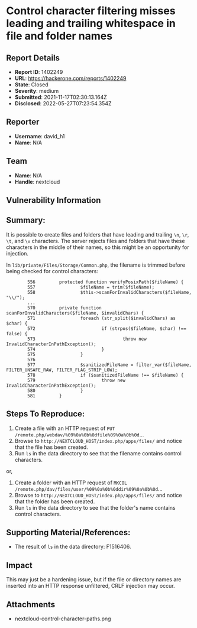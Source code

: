 # Control character filtering misses leading and trailing whitespace in file and folder names

## Report Details
- **Report ID**: 1402249
- **URL**: https://hackerone.com/reports/1402249
- **State**: Closed
- **Severity**: medium
- **Submitted**: 2021-11-17T02:30:13.164Z
- **Disclosed**: 2022-05-27T07:23:54.354Z

## Reporter
- **Username**: david_h1
- **Name**: N/A

## Team
- **Name**: N/A
- **Handle**: nextcloud

## Vulnerability Information
## Summary:
It is possible to create files and folders that have leading and trailing `\n`, `\r`, `\t`, and `\v` characters. The server rejects files and folders that have these characters in the middle of their names, so this might be an opportunity for injection.

In `lib/private/Files/Storage/Common.php`, the filename is trimmed before being checked for control characters:

```
        556         protected function verifyPosixPath($fileName) {
        557                 $fileName = trim($fileName);
        558                 $this->scanForInvalidCharacters($fileName, "\\/");
        ...
        570         private function scanForInvalidCharacters($fileName, $invalidChars) {
        571                 foreach (str_split($invalidChars) as $char) {
        572                         if (strpos($fileName, $char) !== false) {
        573                                 throw new InvalidCharacterInPathException();
        574                         }
        575                 }
        576
        577                 $sanitizedFileName = filter_var($fileName, FILTER_UNSAFE_RAW, FILTER_FLAG_STRIP_LOW);
        578                 if ($sanitizedFileName !== $fileName) {
        579                         throw new InvalidCharacterInPathException();
        580                 }
        581         }
```

## Steps To Reproduce:
  1. Create a file with an HTTP request of `PUT /remote.php/webdav/%09%0a%0b%0dfile%09%0a%0b%0d`...
  1. Browse to `http://NEXTCLOUD_HOST/index.php/apps/files/` and notice that the file has been created.
  1. Run `ls` in the data directory to see that the filename contains control characters.

or,

  1. Create a folder with an HTTP request of `MKCOL /remote.php/dav/files/user/%09%0a%0b%0ddir%09%0a%0b%0d`...
  1. Browse to `http://NEXTCLOUD_HOST/index.php/apps/files/` and notice that the folder has been created.
  1. Run `ls` in the data directory to see that the folder's name contains control characters.

## Supporting Material/References:

  * The result of `ls` in the data directory: F1516406.

## Impact

This may just be a hardening issue, but if the file or directory names are inserted into an HTTP response unfiltered, CRLF injection may occur.

## Attachments
- nextcloud-control-character-paths.png
